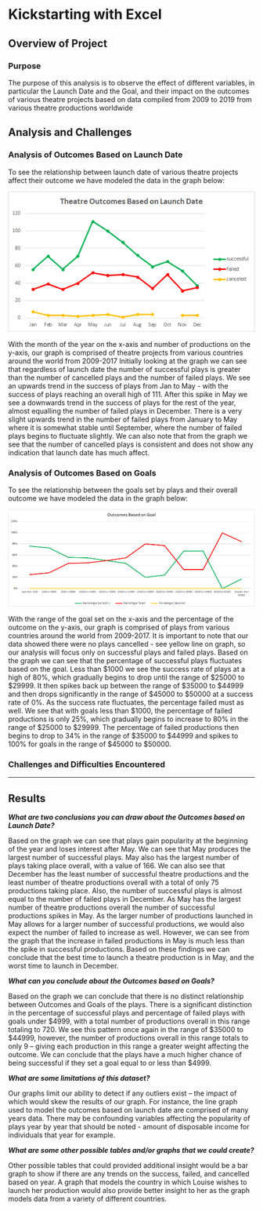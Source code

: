 # Kickstarting with Excel

## Overview of Project

### Purpose

The purpose of this analysis is to observe the effect of different variables, in particular the Launch Date and the Goal, and their impact on the outcomes of various theatre projects based on data compiled from 2009 to 2019 from various theatre productions worldwide

## Analysis and Challenges

### Analysis of Outcomes Based on Launch Date
To see the relationship between launch date of various theatre projects affect their outcome we have modeled the data in the graph below: 

<p align="center">
<img src=https://github.com/smanowar/-kickstarter-analysis/blob/main/theatre_outcomes_vs_launch.png>
</p>

With the month of the year on the x-axis and number of productions on the y-axis, our graph is comprised of theatre projects from various countries around the world from 2009-2017
Initially looking at the graph we can see that regardless of launch date the number of successful plays is greater than the number of cancelled plays and the number of failed plays. 
We see an upwards trend in the success of plays from Jan to May - with the success of plays reaching an overall high of 111. After this spike in May we see a downwards trend in the success of plays for the rest of the year, almost equalling the number of failed plays in December. 
There is a very slight upwards trend in the number of failed plays from January to May where it is somewhat stable until September, where the number of failed plays begins to fluctuate slightly.
We can also note that from the graph we see that the number of cancelled plays is consistent and does not show any indication that launch date has much affect. 

### Analysis of Outcomes Based on Goals
To see the relationship between the goals set by plays and their overall outcome we have modeled the data in the graph below: 

<p align="center">
<img src = https://github.com/smanowar/-kickstarter-analysis/blob/main/outcomes_vs_goals.png>
</p>

With the range of the goal set on the x-axis and the percentage of the outcome on the y-axis, our graph is comprised of plays from various countries around the world from 2009-2017.
It is important to note that our data showed there were no plays cancelled - see yellow line on graph, so our analysis will focus only on successful plays and failed plays.
Based on the graph we can see that the percentage of successful plays fluctuates based on the goal. Less than $1000 we see the success rate of plays at a high of 80%, which gradually begins to drop until the range of $25000 to $29999. It then spikes back up between the range of $35000 to $44999 and then drops significantly in the range of $45000 to $50000 at a success rate of 0%.
As the success rate fluctuates, the percentage failed must as well. We see that with goals less than $1000, the percentage of failed productions is only 25%, which gradually begins to increase to 80% in the range of $25000 to $29999. The percentage of failed productions then begins to drop to 34% in the range of $35000 to $44999 and spikes to 100% for goals in the range of $45000 to $50000.

### Challenges and Difficulties Encountered
****

## Results

***What are two conclusions you can draw about the Outcomes based on Launch Date?***

Based on the graph we can see that plays gain popularity at the beginning of the year and loses interest after May. We can see that May produces the largest number of successful plays. May also has the largest number of plays taking place overall, with a value of 166. 
We can also see that December has the least number of successful theatre productions and the least number of theatre productions overall with a total of only 75 productions taking place. Also, the number of successful plays is almost equal to the number of failed plays in December.
As May has the largest number of theatre productions overall the number of successful productions spikes in May. As the larger number of productions launched in May allows for a larger number of successful productions, we would also expect the number of failed to increase as well. However, we can see from the graph that the increase in failed productions in May is much less than the spike in successful productions. Based on these findings we can conclude that the best time to launch a theatre production is in May, and the worst time to launch in December.

***What can you conclude about the Outcomes based on Goals?***

Based on the graph we can conclude that there is no distinct relationship between Outcomes and Goals of the plays. There is a significant distinction in the percentage of successful plays and percentage of failed plays with goals under $4999, with a total number of productions overall in this range totaling to 720. We see this pattern once again in the range of $35000 to $44999, however, the number of productions overall in this range totals to only 9 – giving each production in this range a greater weight affecting the outcome.
We can conclude that the plays have a much higher chance of being successful if they set a goal equal to or less than $4999. 

***What are some limitations of this dataset?***

Our graphs limit our ability to detect if any outliers exist – the impact of which would skew the results of our graph. For instance, the line graph used to model the outcomes based on launch date are comprised of many years data. There may be confounding variables affecting the popularity of plays year by year that should be noted - amount of disposable income for individuals that year for example. 

***What are some other possible tables and/or graphs that we could create?***

Other possible tables that could provided additional insight would be a bar graph to show if there are any trends on the success, failed, and cancelled based on year.
A graph that models the country in which Louise wishes to launch her production would also provide better insight to her as the graph models data from a variety of different countries. 

